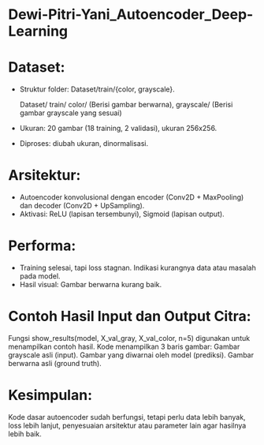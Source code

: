 # Dewi-Pitri-Yani_Autoencoder_Deep-Learning

# Dataset:
- Struktur folder: Dataset/train/{color, grayscale}.
  
  Dataset/
    train/
        color/      (Berisi gambar berwarna),
        grayscale/  (Berisi gambar grayscale yang sesuai)
  
- Ukuran: 20 gambar (18 training, 2 validasi), ukuran 256x256.
- Diproses: diubah ukuran, dinormalisasi.

# Arsitektur:
- Autoencoder konvolusional dengan encoder (Conv2D + MaxPooling) dan decoder (Conv2D + UpSampling).
- Aktivasi: ReLU (lapisan tersembunyi), Sigmoid (lapisan output).

# Performa:
- Training selesai, tapi loss stagnan. Indikasi kurangnya data atau masalah pada model.
- Hasil visual: Gambar berwarna kurang baik.

# Contoh Hasil Input dan Output Citra:
Fungsi show_results(model, X_val_gray, X_val_color, n=5) digunakan untuk menampilkan contoh hasil. Kode menampilkan 3 baris gambar:
Gambar grayscale asli (input).
Gambar yang diwarnai oleh model (prediksi).
Gambar berwarna asli (ground truth).

# Kesimpulan:
Kode dasar autoencoder sudah berfungsi, tetapi perlu data lebih banyak, loss lebih lanjut, penyesuaian arsitektur atau parameter lain agar hasilnya lebih baik. 
